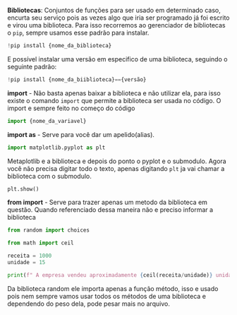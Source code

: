**Bibliotecas**: Conjuntos de funções para ser usado em determinado caso, encurta seu serviço pois as vezes algo que iria ser programado já foi escrito e virou uma biblioteca. Para isso recorremos ao gerenciador de bibliotecas o `pip`, sempre usamos esse padrão para instalar.
````python
!pip install {nome_da_biblioteca}
`````
E possível instalar uma versão em especifico de uma biblioteca, seguindo o seguinte padrão:
````python
!pip install {nome_da_biiblioteca}=={versão}
`````
**import** -  Não basta apenas baixar a biblioteca e não utilizar ela, para isso existe o comando `import` que permite a biblioteca ser usada no código. O import e sempre feito no começo do código
````python
import {nome_da_variavel}
`````
**import as** - Serve para você dar um apelido(alias).
````python
import matplotlib.pyplot as plt
`````
Metaplotlib e a biblioteca e depois do ponto o pyplot e o submodulo.
Agora você não precisa digitar todo o texto, apenas digitando `plt` ja vai chamar a biblioteca com o submodulo.
````python
plt.show()
`````
**from import** - Serve para trazer apenas um metodo da biblioteca em questão. Quando referenciado dessa maneira não e preciso informar a biblioteca
````python
from random import choices
`````
```python
from math import ceil

receita = 1000
unidade = 15

print(f" A empresa vendeu aproximadamente {ceil(receita/unidade)} unidades")
`````
Da biblioteca random ele importa apenas a função método, isso e usado pois nem sempre vamos usar todos os métodos de uma biblioteca e dependendo do peso dela, pode pesar mais no arquivo.
